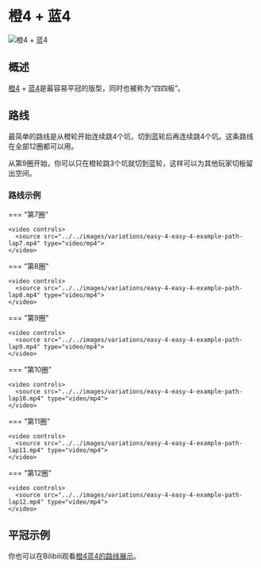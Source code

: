 # 橙4 + 蓝4

![橙4 + 蓝4](../images/variations/easy-4-easy-4.jpg)

## 概述

[橙4](../rolls/easy-4.zh.md#橙轮) + [蓝4](../rolls/easy-4.zh.md#蓝轮)是最容易平冠的版型，同时也被称为“四四板”。

## 路线

最简单的路线是从橙轮开始连续跳4个坑，切到蓝轮后再连续跳4个坑。这条路线在全部12圈都可以用。

从第9圈开始，你可以只在橙轮跳3个坑就切到蓝轮，这样可以为其他玩家切板留出空间。

### 路线示例

=== "第7圈"

    <video controls>
      <source src="../../images/variations/easy-4-easy-4-example-path-lap7.mp4" type="video/mp4">
    </video>

=== "第8圈"

    <video controls>
      <source src="../../images/variations/easy-4-easy-4-example-path-lap8.mp4" type="video/mp4">
    </video>

=== "第9圈"

    <video controls>
      <source src="../../images/variations/easy-4-easy-4-example-path-lap9.mp4" type="video/mp4">
    </video>

=== "第10圈"

    <video controls>
      <source src="../../images/variations/easy-4-easy-4-example-path-lap10.mp4" type="video/mp4">
    </video>

=== "第11圈"

    <video controls>
      <source src="../../images/variations/easy-4-easy-4-example-path-lap11.mp4" type="video/mp4">
    </video>

=== "第12圈"

    <video controls>
      <source src="../../images/variations/easy-4-easy-4-example-path-lap12.mp4" type="video/mp4">
    </video>

## 平冠示例

你也可以在Bilibili观看[橙4蓝4的路线展示](https://www.bilibili.com/video/BV1PB4y1i7fh?p=1)。
